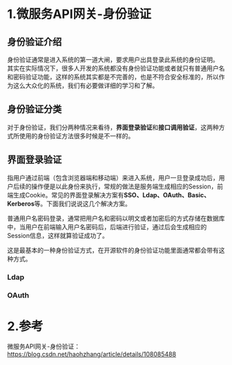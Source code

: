 # 1.微服务API网关-身份验证

## 身份验证介绍

身份验证通常是进入系统的第一道大闸，要求用户出具登录此系统的身份证明。
其实在实际情况下，很多人开发的系统都没有身份验证功能或者就只有普通用户名和密码验证功能，这样的系统其实都是不完善的，也是不符合安全标准的，所以作为这么大众化的系统，我们有必要做详细的学习和了解。

## 身份验证分类

对于身份验证，我们分两种情况来看待，**界面登录验证**和**接口调用验证**，这两种方式所使用的身份验证方法很多时候是不一样的。

## 界面登录验证

指用户通过前端（包含浏览器端和移动端）来进入系统，用户一旦登录成功后，用户后续的操作便是以此身份来执行，常规的做法是服务端生成相应的Session，前端生成Cookie。常见的界面登录解决方案有**SSO、Ldap、OAuth、Basic、Kerberos**等。下面我们说说这几个解决方案。

普通用户名密码登录，通常把用户名和密码以明文或者加密后的方式存储在数据库中，当用户在前端输入用户名密码后，后端进行验证，通过后会生成相应的Session信息，这样就算验证成功了。

这是最基本的一种身份验证方式，在开源软件的身份验证功能里面通常都会带有这种方式。

### Ldap

### OAuth

### 

### 


# 2.参考
微服务API网关-身份验证：https://blog.csdn.net/haohzhang/article/details/108085488
